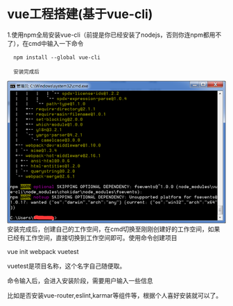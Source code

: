 # vue工程搭建\(基于vue-cli\)

1.使用npm全局安装vue-cli（前提是你已经安装了nodejs，否则你连npm都用不了），在cmd中输入一下命令

```
  npm install --global vue-cli

  安装完成后
```

![](/assets/import.png)安装完成后，创建自己的工作空间，在cmd切换至刚刚创建好的工作空间，如果已经有工作空间，直接切换到工作空间即可。使用命令创建项目

vue init webpack vuetest

vuetest是项目名称，这个名字自己随便取。

命令输入后，会进入安装阶段，需要用户输入一些信息

比如是否安装vue-router,eslint,karmar等组件等，根据个人喜好安装就可以了。





